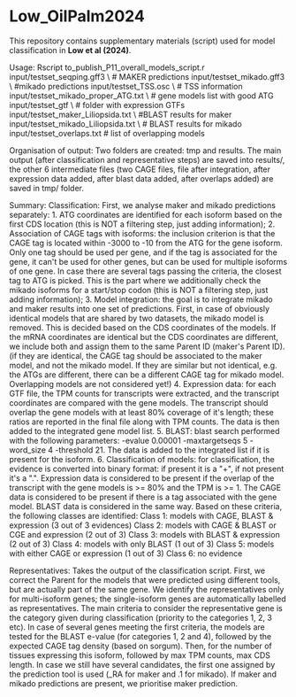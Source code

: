 # Low_OilPalm2024

This repository contains supplementary materials (script) used for model classification in __Low et al (2024)__.

Usage:
Rscript to_publish_P11_overall_models_script.r input/testset_seqping.gff3 \ # MAKER predictions
    input/testset_mikado.gff3 \ #mikado predictions
    input/testset_TSS.osc \ # TSS information
    input/testset_mikado_proper_ATG.txt \ # gene models list with good ATG
    input/testset_gtf \ # folder with expression GTFs
    input/testset_maker_Liliopsida.txt \ #BLAST results for maker
    input/testset_mikado_Liliopsida.txt \ # BLAST results for mikado
    input/testset_overlaps.txt # list of overlapping models

Organisation of output: Two folders are created: tmp and results. The main output (after classification and representative steps) are saved into results/, the other 6 intermediate files (two CAGE files, file after integration, after expression data added, after blast data added, after overlaps added) are saved in tmp/ folder.

Summary:
Classification: First, we analyse maker and mikado predictions separately: 1. ATG coordinates are identified for each isoform based on the first CDS location (this is NOT a filtering step, just adding information); 2. Association of CAGE tags with isoforms: the inclusion criterion is that the CAGE tag is located within -3000 to -10 from the ATG for the gene isoform. Only one tag should be used per gene, and if the tag is associated for the gene, it can't be used for other genes, but can be used for multiple isoforms of one gene. In case there are several tags passing the criteria, the closest tag to ATG is picked. This is the part where we additionally check the mikado isoforms for a start/stop codon (this is NOT a filtering step, just adding information); 3. Model integration: the goal is to integrate mikado and maker results into one set of predictions. First, in case of obviously identical models that are shared by two datasets, the mikado model is removed. This is decided based on the CDS coordinates of the models. If the mRNA coordinates are identical but the CDS coordinates are different, we include both and assign them to the same Parent ID (maker's Parent ID). (if they are identical, the CAGE tag should be associated to the maker model, and not the mikado model. If they are similar but not identical, e.g. the ATGs are different, there can be a different CAGE tag for mikado model. Overlapping models are not considered yet!) 4. Expression data: for each GTF file, the TPM counts for transcripts were extracted, and the transcript coordinates are compared with the gene models. The transcript should overlap the gene models with at least 80% coverage of it's length; these ratios are reported in the final file along with TPM counts. The data is then added to the integrated gene model list. 5. BLAST: blast search performed with the following parameters: -evalue 0.00001 -maxtargetseqs 5 -word_size 4 -threshold 21. The data is added to the integrated list if it is present for the isoform. 6. Classification of models: for classification, the evidence is converted into binary format: if present it is a "+", if not present it's a ".". Expression data is considered to be present if the overlap of the transcript with the gene models is >= 80% and the TPM is >= 1. The CAGE data is considered to be present if there is a tag associated with the gene model. BLAST data is considered in the same way. Based on these criteria, the following classes are identified: Class 1: models with CAGE, BLAST & expression (3 out of 3 evidences) Class 2: models with CAGE & BLAST or CGE and expression (2 out of 3) Class 3: models with BLAST & expression (2 out of 3) Class 4: models with only BLAST (1 out of 3) Class 5: models with either CAGE or expression (1 out of 3) Class 6: no evidence

Representatives: Takes the output of the classification script. First, we correct the Parent for the models that were predicted using different tools, but are actually part of the same gene. We identify the representatives only for multi-isoform genes; the single-isoform genes are automatically labelled as representatives. The main criteria to consider the representative gene is the category given during classification (priority to the categories 1, 2, 3 etc). In case of several genes meeting the first criteria, the models are tested for the BLAST e-value (for categories 1, 2 and 4), followed by the expected CAGE tag density (based on sorgum). Then, for the number of tissues expressing this isoform, followed by max TPM counts, max CDS length. In case we still have several candidates, the first one assigned by the prediction tool is used (_RA for maker and .1 for mikado). If maker and mikado predictions are present, we prioritise maker prediction.
